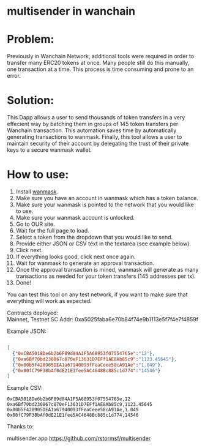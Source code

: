# multisender in wanchain

# Problem:
Previously in Wanchain Network, additional tools were required in order to transfer many ERC20 tokens at once.
Many people still do this manually, one transaction at a time. This process is time consuming and prone to an error.

# Solution:
This Dapp allows a user to send thousands of token transfers in a very effecient way by batching them in groups of 145 token transfers per Wanchain transaction. This automation saves time by automatically generating transactions to wanmask. Finally, this tool allows a user to maintain security of their account by delegating the trust of their private keys to a secure wanmask wallet.

# How to use:
1. Install [wanmask](https://wanmask.io).
2. Make sure you have an account in wanmask which has a token balance.
3. Make sure your wanmask is pointed to the network that you would like to use.
4. Make sure your wanmask account is unlocked.
5. Go to OUR site.
6. Wait for the full page to load.
7. Select a token from the dropdown that you would like to send.
8. Provide either JSON or CSV text in the textarea (see example below).
9. Click next.
10. If everything looks good, click next once again.
11. Wait for wanmask to generate an approval transaction.
12. Once the approval transaction is mined, wanmask will generate as many transactions as needed for your token transfers (145 addresses per tx).
13. Done!

You can test this tool on any test network, if you want to make sure that
everything will work as expected.

Contracts deployed:  
Mainnet, Testnet
SC Addr: 0xa5025faba6e70b84f74e9b1113e5f7f4e7f4859f  

Example JSON:
```json

[
  {"0xCBA5018De6b2b6F89d84A1F5A68953f07554765e":"12"},
  {"0xa6Bf70bd230867c870eF13631D7EFf1AE8Ab85c9":"1123.45645"},
  {"0x00b5F428905DEA1a67940093fFeaCeee58cA91Ae":"1.049"},
  {"0x00fC79F38bAf0dE21E1fee5AC4648Bc885c1d774":"14546"}
]
```
Example CSV:
```csv
0xCBA5018De6b2b6F89d84A1F5A68953f07554765e,12
0xa6Bf70bd230867c870eF13631D7EFf1AE8Ab85c9,1123.45645
0x00b5F428905DEA1a67940093fFeaCeee58cA91Ae,1.049
0x00fC79F38bAf0dE21E1fee5AC4648Bc885c1d774,14546
```

Thanks to: 

multisender.app
https://github.com/rstormsf/multisender
